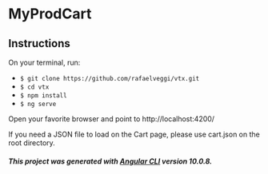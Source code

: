 # MyProdCart

## Instructions

On your terminal, run:
- `$ git clone https://github.com/rafaelveggi/vtx.git`
- `$ cd vtx`
- `$ npm install`
- `$ ng serve`

Open your favorite browser and point to http://localhost:4200/

If you need a JSON file to load on the Cart page, please use cart.json on the root directory.


##### This project was generated with [Angular CLI](https://github.com/angular/angular-cli) version 10.0.8.
